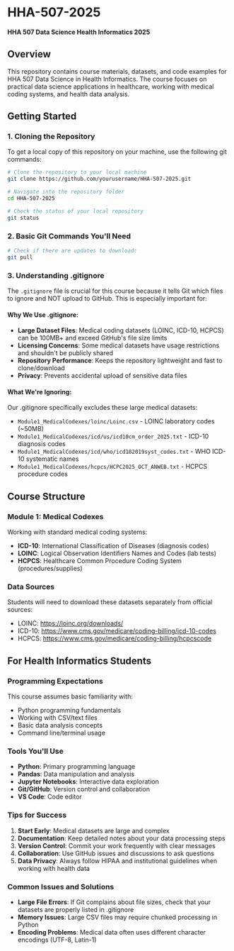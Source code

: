 # HHA-507-2025
**HHA 507 Data Science Health Informatics 2025**

## Overview
This repository contains course materials, datasets, and code examples for HHA 507 Data Science in Health Informatics. The course focuses on practical data science applications in healthcare, working with medical coding systems, and health data analysis.

## Getting Started

### 1. Cloning the Repository
To get a local copy of this repository on your machine, use the following git commands:

```bash
# Clone the repository to your local machine
git clone https://github.com/yourusername/HHA-507-2025.git

# Navigate into the repository folder
cd HHA-507-2025

# Check the status of your local repository
git status
```

### 2. Basic Git Commands You'll Need
```bash
# Check if there are updates to download: 
git pull
```

### 3. Understanding .gitignore
The `.gitignore` file is crucial for this course because it tells Git which files to ignore and NOT upload to GitHub. This is especially important for:

#### Why We Use .gitignore:
- **Large Dataset Files**: Medical coding datasets (LOINC, ICD-10, HCPCS) can be 100MB+ and exceed GitHub's file size limits
- **Licensing Concerns**: Some medical datasets have usage restrictions and shouldn't be publicly shared
- **Repository Performance**: Keeps the repository lightweight and fast to clone/download
- **Privacy**: Prevents accidental upload of sensitive data files

#### What We're Ignoring:
Our .gitignore specifically excludes these large medical datasets:
- `Module1_MedicalCodexes/loinc/Loinc.csv` - LOINC laboratory codes (~50MB)
- `Module1_MedicalCodexes/icd/us/icd10cm_order_2025.txt` - ICD-10 diagnosis codes
- `Module1_MedicalCodexes/icd/who/icd102019syst_codes.txt` - WHO ICD-10 systematic names
- `Module1_MedicalCodexes/hcpcs/HCPC2025_OCT_ANWEB.txt` - HCPCS procedure codes

## Course Structure

### Module 1: Medical Codexes
Working with standard medical coding systems:
- **ICD-10**: International Classification of Diseases (diagnosis codes)
- **LOINC**: Logical Observation Identifiers Names and Codes (lab tests)
- **HCPCS**: Healthcare Common Procedure Coding System (procedures/supplies)

### Data Sources
Students will need to download these datasets separately from official sources:
- LOINC: https://loinc.org/downloads/
- ICD-10: https://www.cms.gov/medicare/coding-billing/icd-10-codes
- HCPCS: https://www.cms.gov/medicare/coding-billing/hcpcscode

## For Health Informatics Students

### Programming Expectations
This course assumes basic familiarity with:
- Python programming fundamentals
- Working with CSV/text files
- Basic data analysis concepts
- Command line/terminal usage

### Tools You'll Use
- **Python**: Primary programming language
- **Pandas**: Data manipulation and analysis
- **Jupyter Notebooks**: Interactive data exploration
- **Git/GitHub**: Version control and collaboration
- **VS Code**: Code editor

### Tips for Success
1. **Start Early**: Medical datasets are large and complex
2. **Documentation**: Keep detailed notes about your data processing steps
3. **Version Control**: Commit your work frequently with clear messages
4. **Collaboration**: Use GitHub issues and discussions to ask questions
5. **Data Privacy**: Always follow HIPAA and institutional guidelines when working with health data

### Common Issues and Solutions
- **Large File Errors**: If Git complains about file sizes, check that your datasets are properly listed in .gitignore
- **Memory Issues**: Large CSV files may require chunked processing in Python
- **Encoding Problems**: Medical data often uses different character encodings (UTF-8, Latin-1)

